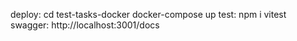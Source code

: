 deploy:
    cd test-tasks-docker 
    docker-compose up
test:
    npm i 
    vitest
swagger:
    http://localhost:3001/docs
